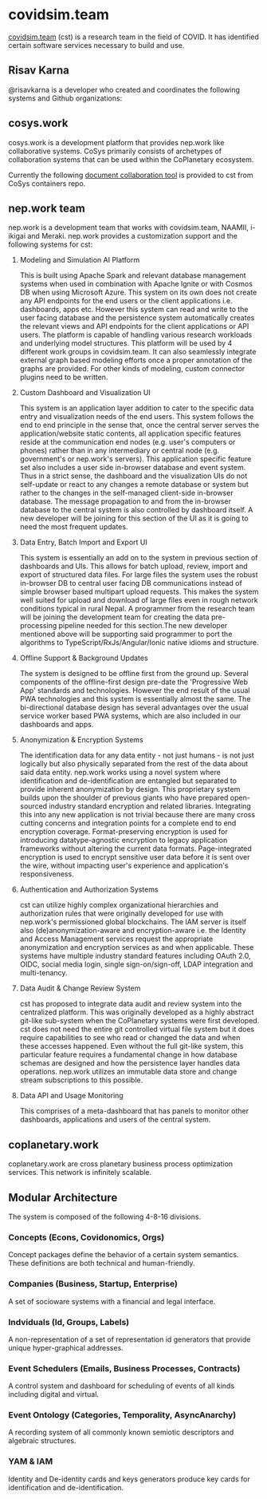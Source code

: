 # covidsim.team

[covidsim.team]("https://www.covidsim.team") (cst) is a research team in the field of COVID. It has identified certain software services necessary to build and use.

## Risav Karna

@risavkarna is a developer who created and coordinates the following systems and Github organizations:

## cosys.work

cosys.work is a development platform that provides nep.work like collaborative systems. CoSys primarily consists of archetypes of collaboration systems that can be used within the CoPlanetary ecosystem.

Currently the following <a href="https://youtu.be/nxX_Z6BKySw" target="_blank">document collaboration tool</a> is provided to cst from CoSys containers repo.

## nep.work team

nep.work is a development team that works with covidsim.team, NAAMII, i-ikigai and Meraki. nep.work provides a customization support and the following systems for cst:

1. Modeling and Simulation AI Platform

   This is built using Apache Spark and relevant database management systems when used in combination with Apache Ignite or with Cosmos DB when using Microsoft Azure. This system on its own does not create any API endpoints for the end users or the client applications i.e. dashboards, apps etc. However this system can read and write to the user facing database and the persistence system automatically creates the relevant views and API endpoints for the client applications or API users. The platform is capable of handling various research workloads and underlying model structures. This platform will be used by 4 different work groups in covidsim.team. It can also seamlessly integrate external graph based modeling efforts once a proper annotation of the graphs are provided. For other kinds of modeling, custom connector plugins need to be written.

2. Custom Dashboard and Visualization UI

   This system is an application layer addition to cater to the specific data entry and visualization needs of the end users. This system follows the end to end principle in the sense that, once the central server serves the application/website static contents, all application specific features reside at the communication end nodes (e.g. user's computers or phones) rather than in any intermediary or central node (e.g. government's or nep.work's servers). This application specific feature set also includes a user side in-browser database and event system. Thus in a strict sense, the dashboard and the visualization UIs do not self-update or react to any changes a remote database or system but rather to the changes in the self-managed client-side in-browser database. The message propagation to and from the in-browser database to the central system is also controlled by dashboard itself. A new developer will be joining for this section of the UI as it is going to need the most frequent updates.

3. Data Entry, Batch Import and Export UI

   This system is essentially an add on to the system in previous section of dashboards and UIs. This allows for batch upload, review, import and export of structured data files. For large files the system uses the robust in-browser DB to central user facing DB communications instead of simple browser based multipart upload requests. This makes the system well suited for upload and download of large files even in rough network conditions typical in rural Nepal. A programmer from the research team will be joining the development team for creating the data pre-processing pipeline needed for this section.The new developer mentioned above will be supporting said programmer to port the algorithms to TypeScript/RxJs/Angular/Ionic native idioms and structure.

4. Offline Support & Background Updates

   The system is designed to be offline first from the ground up. Several components of the offline-first design pre-date the 'Progressive Web App' standards and technologies. However the end result of the usual PWA technologies and this system is essentially almost the same. The bi-directional database design has several advantages over the usual service worker based PWA systems, which are also included in our dashboards and apps.

5. Anonymization & Encryption Systems

   The identification data for any data entity - not just humans - is not just logically but also physically separated from the rest of the data about said data entity. nep.work works using a novel system where identification and de-identification are entangled but separated to provide inherent anonymization by design. This proprietary system builds upon the shoulder of previous giants who have prepared open-sourced industry standard encryption and related libraries. Integrating this into any new application is not trivial because there are many cross cutting concerns and integration points for a complete end to end encryption coverage. Format-preserving encryption is used for introducing datatype-agnostic encryption to legacy application frameworks without altering the current data formats. Page-integrated encryption is used to encrypt sensitive user data before it is sent over the wire, without impacting user's experience and application's responsiveness.

6. Authentication and Authorization Systems

   cst can utilize highly complex organizational hierarchies and authorization rules that were originally developed for use with nep.work's permissioned global blockchains. The IAM server is itself also (de)anonymization-aware and encryption-aware i.e. the Identity and Access Management services request the appropriate anonymization and encryption services as and when applicable. These systems have multiple industry standard features including OAuth 2.0, OIDC, social media login, single sign-on/sign-off, LDAP integration and multi-tenancy.

7. Data Audit & Change Review System

   cst has proposed to integrate data audit and review system into the centralized platform. This was originally developed as a highly abstract git-like sub-system when the CoPlanetary systems were first developed. cst does not need the entire git controlled virtual file system but it does require capabilities to see who read or changed the data and when these accesses happened. Even without the full git-like system, this particular feature requires a fundamental change in how database schemas are designed and how the persistence layer handles data operations. nep.work utilizes an immutable data store and change stream subscriptions to this possible.

8. Data API and Usage Monitoring

   This comprises of a meta-dashboard that has panels to monitor other dashboards, applications and users of the central system.

## coplanetary.work

coplanetary.work are cross planetary business process optimization services. This network is infinitely scalable.

## Modular Architecture

The system is composed of the following 4-8-16 divisions.

### Concepts (Econs, Covidonomics, Orgs)

Concept packages define the behavior of a certain system semantics. These definitions are both technical and human-friendly.

### Companies (Business, Startup, Enterprise)

A set of socioware systems with a financial and legal interface.

### Indviduals (Id, Groups, Labels)

A non-representation of a set of representation id generators that provide unique hyper-graphical addresses.

### Event Schedulers (Emails, Business Processes, Contracts)

A control system and dashboard for scheduling of events of all kinds including digital and virtual.

### Event Ontology (Categories, Temporality, AsyncAnarchy)

A recording system of all commonly known semiotic descriptors and algebraic structures.

### YAM & IAM

Identity and De-identity cards and keys generators produce key cards for identification and de-identification.
